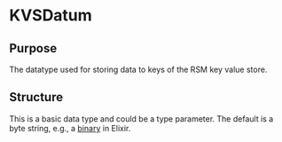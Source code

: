 # KVSDatum


## Purpose


The datatype used for storing data to keys of the RSM key value store.

## Structure


This is a basic data type and could be a type parameter.
The default is a byte string,
e.g., a [binary](
    https://hexdocs.pm/elixir/binaries-strings-and-charlists.html#binaries)
in Elixir.

